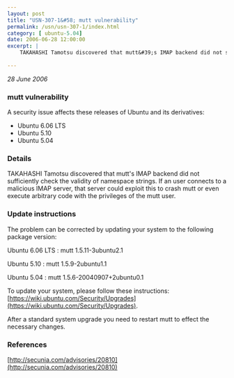 ```yaml
---
layout: post
title: "USN-307-1&#58; mutt vulnerability"
permalink: /usn/usn-307-1/index.html
category: [ ubuntu-5.04]
date: 2006-06-28 12:00:00
excerpt: |
    TAKAHASHI Tamotsu discovered that mutt&#39;s IMAP backend did not sufficiently check the validity of namespace strings. If an user connects to a malicious IMAP server, that server could exploit this to crash mutt or even execute arbitrary code with the privileges of the mutt user.
    
--- 
```

 
 

*28 June 2006*

### mutt vulnerability

A security issue affects these releases of Ubuntu and its derivatives:

* Ubuntu 6.06 LTS
* Ubuntu 5.10
* Ubuntu 5.04

### Details

TAKAHASHI Tamotsu discovered that mutt&#39;s IMAP backend did not sufficiently check the validity of namespace strings. If an user connects to a malicious IMAP server, that server could exploit this to crash mutt or even execute arbitrary code with the privileges of the mutt user.

### Update instructions

The problem can be corrected by updating your system to the following package version:

Ubuntu 6.06 LTS
 : mutt <span>1.5.11-3ubuntu2.1</span>

Ubuntu 5.10
 : mutt <span>1.5.9-2ubuntu1.1</span>

Ubuntu 5.04
 : mutt <span>1.5.6-20040907+2ubuntu0.1</span>

To update your system, please follow these instructions: [https://wiki.ubuntu.com/Security/Upgrades](https://wiki.ubuntu.com/Security/Upgrades).

After a standard system upgrade you need to restart mutt to effect the necessary changes.

### References

 
 [http://secunia.com/advisories/20810](http://secunia.com/advisories/20810)
 

